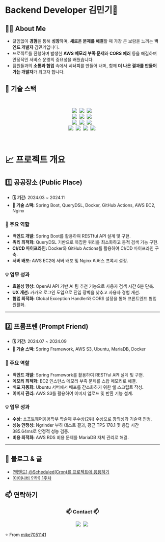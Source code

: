 # Backend Developer 김민기👋

## **🙋‍♂️ About Me**

- 끊임없이 **경험**을 통해 **성장**하며, **새로운 문제를 해결**할 때 가장 큰 보람을 느끼는 **백엔드 개발자** 김민기입니다.
- 프로젝트를 진행하며 발생한 **AWS 메모리 부족 문제**와 **CORS 에러** 등을 해결하며 안정적인 서비스 운영의 중요성을 배웠습니다.
- 팀원들과의 **소통과 협업** 속에서 **시너지**를 만들어 내며, 함께 **더 나은 결과를 만들어가는 개발자**가 되고자 합니다.

## 🔧 기술 스택
<!--내용 부분-->
<br>
<p align="center">
  <img src="https://img.shields.io/badge/HTML5-E34F26?style=flat-square&logo=html5&logoColor=white"/></a>&nbsp 
  <img src="https://img.shields.io/badge/CSS3-1572B6?style=flat-square&logo=CSS3&logoColor=white"/></a>&nbsp 
  <img src="https://img.shields.io/badge/Javascript-ffb13b?style=flat-square&logo=javascript&logoColor=white"/></a>&nbsp 
  <br>
  <img src="https://img.shields.io/badge/Java-007396?style=flat-square&logo=Java&logoColor=white"/></a>&nbsp
  <img src="https://img.shields.io/badge/Spring-6DB33F?style=flat-square&logo=Spring&logoColor=white"/></a>&nbsp
  <img src="https://img.shields.io/badge/Amazon S3-569a31?style=flat-square&logo=Amazon S3&logoColor=white"/></a>&nbsp
  <br>
  <img src="https://img.shields.io/badge/MariadDB-003545?style=flat-square&logo=MariaDB&logoColor=white"/></a>&nbsp 
  <img src="https://img.shields.io/badge/Amazon Web Services-232F3E?style=flat-square&logo=amazonwebservices&logoColor=white"/></a>&nbsp 
  <img src="https://img.shields.io/badge/Docker-2496ED?style=flat-square&logo=Docker&logoColor=white"/></a>&nbsp 
<br>
<img src="https://img.shields.io/badge/Figma-F24E1E?style=flat-square&logo=figma&logoColor=white"/></a>&nbsp 
  <img src="https://img.shields.io/badge/GitHub-181717?style=flat-square&logo=github&logoColor=white"/></a>&nbsp 
  <img src="https://img.shields.io/badge/Notion-000000?style=flat-square&logo=Notion&logoColor=white"/></a>&nbsp 
    <img src="https://img.shields.io/badge/Discord-5865f2?style=flat-square&logo=Discord&logoColor=white"/></a>&nbsp 
</p>


<br>

# 📈 프로젝트 개요

## 1️⃣ 공공장소 (Public Place)

- **🗓️ 기간:** 2024.03 ~ 2024.11  
- **🔧 기술 스택:** Spring Boot, QueryDSL, Docker, GitHub Actions, AWS EC2, Nginx  

### 📌 주요 역할
- **백엔드 개발:** Spring Boot를 활용하여 RESTful API 설계 및 구현.
- **쿼리 최적화:** QueryDSL 기반으로 복잡한 쿼리를 최소화하고 동적 검색 기능 구현.
- **CI/CD 파이프라인:** Docker와 GitHub Actions를 활용하여 CI/CD 파이프라인 구축.
- **서버 배포:** AWS EC2에 서버 배포 및 Nginx 리버스 프록시 설정.

### 💡 업무 성과
- **효율성 향상:** OpenAI API 기반 AI 팀 추천 기능으로 사용자 검색 시간 6분 단축.
- **UX 개선:** 카카오 로그인 도입으로 진입 장벽을 낮추고 사용자 경험 개선.
- **협업 최적화:** Global Exception Handler와 CORS 설정을 통해 프론트엔드 협업 원활화.

---

## 2️⃣ 프롬프렌 (Prompt Friend)

- **🗓️ 기간:** 2024.07 ~ 2024.09  
- **🔧 기술 스택:** Spring Framework, AWS S3, Ubuntu, MariaDB, Docker  

### 📌 주요 역할
- **백엔드 개발:** Spring Framework를 활용하여 RESTful API 설계 및 구현.
- **메모리 최적화:** EC2 인스턴스 메모리 부족 문제를 스왑 메모리로 해결.
- **배포 자동화:** Ubuntu 서버에서 배포를 간소화하기 위한 쉘 스크립트 작성.
- **이미지 관리:** AWS S3를 활용하여 이미지 업로드 및 반환 기능 설계.

### 💡 업무 성과
- **수상:** 소프트웨어응용학부 학술제 우수상(2위) 수상으로 창의성과 기술력 인정.
- **성능 안정성:** Ngrinder 부하 테스트 결과, 평균 TPS 178.1 및 응답 시간 385.64ms로 안정적 성능 검증.
- **비용 최적화:** AWS RDS 비용 문제를 MariaDB 자체 관리로 해결.

---

## 📝 블로그 & 글

- [[백엔드] @Scheduled(Cron)를 프로젝트에 응용하기](https://mike705114.tistory.com/22)
- [[아이나비 인턴] 1주차](https://mike705114.tistory.com/1)

## 📫 연락하기

<h3 align="center">📫 Contact 📫</h3>
<div align="center">
  <a href="https://mike705114.tistory.com/" style="text-decoration:none !important" >
    <img src="https://img.shields.io/badge/Tistory-000000?style=for-the-badge&logo=tistory&logoColor=white" />&nbsp
  </a>
  <a href="mailto:mike705114@gmail.com" style="text-decoration:none !important">
    <img
      src="https://img.shields.io/badge/mike705114@gmail.com-D14836?style=for-the-badge&logo=gmail&logoColor=white"/>&nbsp
  </a>
</div>

⭐️ From [mike7051141](https://github.com/mike7051141)
